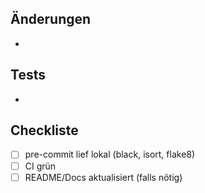 ﻿## Änderungen
-

## Tests
-

## Checkliste
- [ ] pre-commit lief lokal (black, isort, flake8)
- [ ] CI grün
- [ ] README/Docs aktualisiert (falls nötig)
